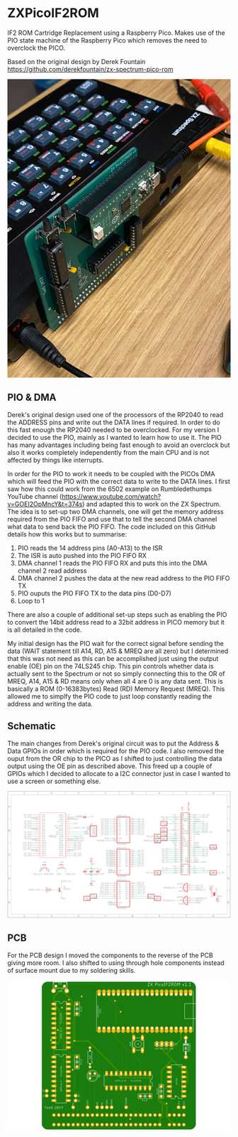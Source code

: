 # ZXPicoIF2ROM
IF2 ROM Cartridge Replacement using a Raspberry Pico. Makes use of the PIO state machine of the Raspberry Pico which removes the need to overclock the PICO.

Based on the original design by Derek Fountain https://github.com/derekfountain/zx-spectrum-pico-rom

![image](./images/prototype.jpg "Prototype")

## PIO & DMA

Derek's original design used one of the processors of the RP2040 to read the ADDRESS pins and write out the DATA lines if required. In order to do this fast enough the RP2040 needed to be overclocked. For my version I decided to use the PIO, mainly as I wanted to learn how to use it. The PIO has many advantages including being fast enough to avoid an overclock but also it works completely independently from the main CPU and is not affected by things like interrupts.

In order for the PIO to work it needs to be coupled with the PICOs DMA which will feed the PIO with the correct data to write to the DATA lines. I first saw how this could work from the 6502 example on Rumbledethumps YouTube channel (https://www.youtube.com/watch?v=GOEI2OpMncY&t=374s) and adapted this to work on the ZX Spectrum. The idea is to set-up two DMA channels, one will get the memory address required from the PIO FIFO and use that to tell the second DMA channel what data to send back the PIO FIFO. The code included on this GitHub details how this works but to summarise:
1. PIO reads the 14 address pins (A0-A13) to the ISR
2. The ISR is auto pushed into the PIO FIFO RX
3. DMA channel 1 reads the PIO FIFO RX and puts this into the DMA channel 2 read address
4. DMA channel 2 pushes the data at the new read address to the PIO FIFO TX
5. PIO ouputs the PIO FIFO TX to the data pins (D0-D7)
6. Loop to 1

There are also a couple of additional set-up steps such as enabling the PIO to convert the 14bit address read to a 32bit address in PICO memory but it is all detailed in the code.

My initial design has the PIO wait for the correct signal before sending the data (WAIT statement till A14, RD, A15 & MREQ are all zero) but I determined that this was not need as this can be accomplished just using the output enable (OE) pin on the 74LS245 chip. This pin controls whether data is actually sent to the Spectrum or not so simply connecting this to the OR of MREQ, A14, A15 & RD means only when all 4 are 0 is any data sent. This is basically a ROM (0-16383bytes) Read (RD) Memory Request (MREQ). This allowed me to simplfy the PIO code to just loop constantly reading the address and writing the data.

## Schematic

The main changes from Derek's original circuit was to put the Address & Data GPIOs in order which is required for the PIO code. I also removed the ouput from the OR chip to the PICO as I shifted to just controlling the data output using the OE pin as described above. This freed up a couple of GPIOs which I decided to allocate to a I2C connector just in case I wanted to use a screen or something else.

![image](./images/schematic.png "Schematic")

## PCB

For the PCB design I moved the components to the reverse of the PCB giving more room. I also shifted to using through hole components instead of surface mount due to my soldering skills.

![image](./images/picoif2.png "PCB")
